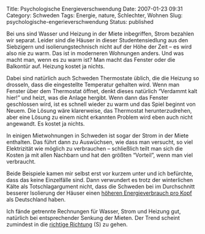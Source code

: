 Title: Psychologische Energieverschwendung
Date: 2007-01-23 09:31
Category: Schweden
Tags: Energie, nature, Schlechter, Wohnen
Slug: psychologische-engerieverschwendung
Status: published

Bei uns sind Wasser und Heizung in der Miete inbegriffen, Strom bezahlen
wir separat. Leider sind die Häuser in dieser Studentensiedlung aus den
Siebzigern und isolierungstechnisch nicht auf der Höhe der Zeit – es
wird also nie zu warm. Das ist in moderneren Wohnungen anders. Und was
macht man, wenn es zu warm ist? Man macht das Fenster oder die Balkontür
auf. Heizung kostet ja nichts.

Dabei sind natürlich auch Schweden Thermostate üblich, die die Heizung
so drosseln, dass die eingestellte Temperatur gehalten wird. Wenn man
Fenster über dem Thermostat öffnet, denkt dieses natürlich “Verdammt
kalt hier!” und heizt, was die Anlage hergibt. Wenn dann das Fenster
geschlossen wird, ist es schnell wieder zu warm und das Spiel beginnt
von Neuem. Die Lösung wäre klarerweise, das Thermostat herunterzudrehen,
aber eine Lösung zu einem nicht erkannten Problem wird eben auch nicht
angewandt. Es kostet ja nichts.

In einigen Mietwohnungen in Schweden ist sogar der Strom in der Miete
enthalten. Das führt dann zu Auswüchsen, wie dass man versucht, so viel
Elektrizität wie möglich zu verbrauchen – schließlich teilt man sich die
Kosten ja mit allen Nachbarn und hat den größten “Vorteil”, wenn man
viel verbraucht.

Beide Beispiele kamen mir selbst erst vor kurzem unter und ich
befürchte, dass das keine Einzelfälle sind. Dann verwundert es trotz der
winterlichen Kälte als Totschlagargument nicht, dass die Schweden bei im
Durchschnitt besserer Isolierung der Häuser einen [höheren
Energieverbrauch pro
Kopf](http://www.bfs.admin.ch/bfs/portal/de/index/international/statatlas_europa.html)
als Deutschland haben.

Ich fände getrennte Rechnungen für Wasser, Strom und Heizung gut,
natürlich bei entsprechender Senkung der Mieten. Der Trend scheint
zumindest in die [richtige
Richtung](http://www.sr.se/Ekot/artikel.asp?artikel=1117240) (S) zu
gehen.

